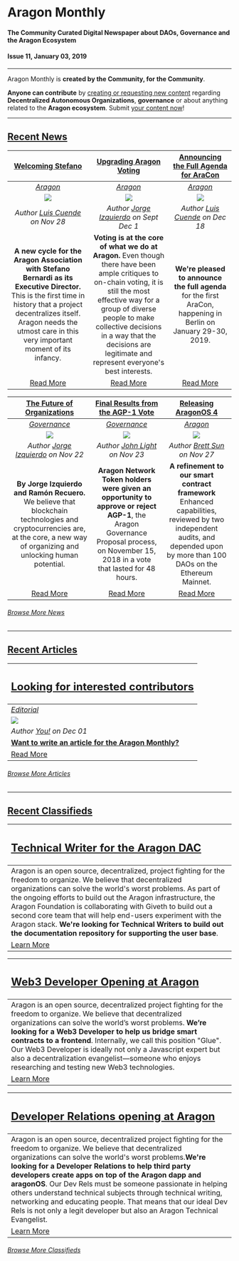 
# Aragon Monthly
#### The Community Curated Digital Newspaper about DAOs, Governance and the Aragon Ecosystem
#### Issue 11, January 03, 2019
___

Aragon Monthly is **created by the Community, for the Community**.

**Anyone can contribute** by [creating or requesting new content](info/index.md) regarding **Decentralized Autonomous Organizations**, **governance** or about anything related to the **Aragon ecosystem**. Submit [your content now](info/index.md)!

___

## [Recent News](news/index.md)

| [**Welcoming Stefano**](https://blog.aragon.org/welcoming-stefano-to-the-aragon-association/)| [**Upgrading Aragon Voting**](https://blog.aragon.one/aragon-voting-part-1-ethereum-storage-time-machine/)| [**Announcing the Full Agenda for AraCon**](https://blog.aragon.org/announcing-the-full-agenda-for-aracon/)
:-----------:|:-----------:|:-----------:|  
|[_Aragon_](aragon.md) | [_Aragon_](aragon.md) | [_Aragon_](aragon.md)
| [<img src="https://blog.aragon.org/content/images/2018/11/header_stefano.jpg">](https://blog.aragon.org/welcoming-stefano-to-the-aragon-association/) | [<img src="https://blog.aragon.one/content/images/2018/12/voting_fix.png">](https://blog.aragon.one/aragon-voting-part-1-ethereum-storage-time-machine/) | [<img src="https://blog.aragon.org/content/images/2018/12/header_aracon_agenda.jpg">](https://blog.aragon.org/announcing-the-full-agenda-for-aracon/)
| _Author [Luis Cuende](https://blog.aragon.org/author/luis/) on Nov 28_ | _Author [Jorge Izquierdo](https://blog.aragon.one/author/jorge/) on Sept Dec 1_  | _Author [Luis Cuende](https://blog.aragon.org/author/luis/) on Dec 18_  
| **A new cycle for the Aragon Association with Stefano Bernardi as its Executive Director.** This is the first time in history that a project decentralizes itself. Aragon needs the utmost care in this very important moment of its infancy. | **Voting is at the core of what we do at Aragon.** Even though there have been ample critiques to on-chain voting, it is still the most effective way for a group of diverse people to make collective decisions in a way that the decisions are legitimate and represent everyone's best interests. | **We're pleased to announce the full agenda** for the first AraCon, happening in Berlin on January 29-30, 2019.
| [Read More](https://blog.aragon.org/welcoming-stefano-to-the-aragon-association/)| [Read More](https://blog.aragon.one/aragon-voting-part-1-ethereum-storage-time-machine/) |  [Read More](https://blog.aragon.org/announcing-the-full-agenda-for-aracon/)

| [**The Future of Organizations**](https://blog.aragon.one/the-future-of-organizations/)| [**Final Results from the AGP-1 Vote**](https://blog.aragon.org/final-results-from-the-agp-1-vote/) | [**Releasing AragonOS 4**](https://blog.aragon.org/releasing-aragonos-4/)
:-----------:|:-----------:|:-----------:|  
|[_Governance_](governance.md) | [_Governance_](governance.md) | [_Aragon_](aragon.md)
| [<img src="https://blog.aragon.one/content/images/2018/11/header_future_of_organizations-1.png">](https://blog.aragon.one/the-future-of-organizations/) | [<img src="https://blog.aragon.org/content/images/2018/11/header_agp1_results_small.png">](https://blog.aragon.org/final-results-from-the-agp-1-vote/) |  [<img src="https://blog.aragon.org/content/images/2018/11/header_aragonos_4_small.png">](https://blog.aragon.org/releasing-aragonos-4/)
| _Author [Jorge Izquierdo](https://blog.aragon.one/author/jorge/) on Nov 22_ | _Author [John Light](https://blog.aragon.org/author/light/) on Nov 23_  |  _Author [Brett Sun](https://blog.aragon.org/author/sohkai/) on Nov 27_
| **By Jorge Izquierdo and Ramón Recuero.** We believe that blockchain technologies and cryptocurrencies are, at the core, a new way of organizing and unlocking human potential. | **Aragon Network Token holders were given an opportunity to approve or reject AGP-1**, the Aragon Governance Proposal process, on November 15, 2018 in a vote that lasted for 48 hours. | **A refinement to our smart contract framework** Enhanced capabilities, reviewed by two independent audits, and depended upon by more than 100 DAOs on the Ethereum Mainnet.
| [Read More](https://blog.aragon.one/the-future-of-organizations/)| [Read More](https://blog.aragon.org/final-results-from-the-agp-1-vote/) |  [Read More](https://blog.aragon.org/releasing-aragonos-4/)

###### [Browse More News](news/index.md)

___
## [Recent Articles](articles/index.md)

[<h2>Looking for interested contributors</h2>](https://monthly.aragon.org/guides/guide_for_submitting_articles/ ) |
:-----------|
[_Editorial_](https://monthly.aragon.org/guides/guide_for_submitting_articles/ ) |
![](https://images.unsplash.com/photo-1489533119213-66a5cd877091?ixlib=rb-0.3.5&ixid=eyJhcHBfaWQiOjEyMDd9&s=7c006c52fd09caf4e97536de8fcf5067&auto=format&fit=crop&w=1351&q=80) |
_Author [You!](https://monthly.aragon.org/guides/guide_for_submitting_articles/ ) on Dec 01_ |
[**Want to write an article for the Aragon Monthly?**](https://monthly.aragon.org/guides/guide_for_submitting_articles/) |
[Read More](https://monthly.aragon.org/guides/guide_for_submitting_articles/ ) |

###### [Browse More Articles](articles/index.md)
___
## [Recent Classifieds](classifieds/index.md)

[<h2>**Technical Writer for the Aragon DAC**</h2>](https://wiki.aragon.one/jobs/openings/DAC-Technical_Writer/) |
:-----------|
Aragon is an open source, decentralized, project fighting for the freedom to organize. We believe that decentralized organizations can solve the world's worst problems. As part of the ongoing efforts to build out the Aragon infrastructure, the Aragon Foundation is collaborating with Giveth to build out a second core team that will help end-users experiment with the Aragon stack. **We're looking for Technical Writers to build out the documentation repository for supporting the user base**. |
[Learn More](https://wiki.aragon.one/jobs/openings/DAC-Technical_Writer/) |

[<h2>**Web3 Developer Opening at Aragon**</h2>](http://wiki.aragon.one/jobs/openings/web3/) |
:-----------|
Aragon is an open source, decentralized project fighting for the freedom to organize. We believe that decentralized organizations can solve the world’s worst problems. **We’re looking for a Web3 Developer to help us bridge smart contracts to a frontend**. Internally, we call this position "Glue". Our Web3 Developer is ideally not only a Javascript expert but also a decentralization evangelist—someone who enjoys researching and testing new Web3 technologies. |
[Learn More](http://wiki.aragon.one/jobs/openings/web3/) |

[<h2>**Developer Relations opening at Aragon**</h2>](https://wiki.aragon.one/jobs/openings/dev_rel/) |
:-----------|
Aragon is an open source, decentralized project fighting for the freedom to organize. We believe that decentralized organizations can solve the world's worst problems.**We're looking for a Developer Relations to help third party developers create apps on top of the Aragon dapp and aragonOS**. Our Dev Rels must be someone passionate in helping others understand technical subjects through technical writing, networking and educating people. That means that our ideal Dev Rels is not only a legit developer but also an Aragon Technical Evangelist. |
[Learn More](https://wiki.aragon.one/jobs/openings/dev_rel/) |


###### [Browse More Classifieds](classifieds/index.md)
